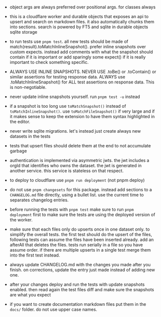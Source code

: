 - object args are always preferred over positional args. for classes always


- this is a cloudflare worker and durable objects that exposes an api to upsert and search on markdown files. it also automatically chunks them into sections. search is powered by FT5 and sqlite in durable objects sqlite storage

- to run tests use `pnpm test`. all new tests should be made of match(result).toMatchInlineSnapshot(). prefer inline snapshots over custom expects. instead add comments with what the snapshot should contain if it is important or add sparingly some expect() if it is really important to check something specific.

- ALWAYS USE INLINE SNAPSHOTS. NEVER USE .toBe() or .toContain() or similar assertions for testing response data. ALWAYS use .toMatchInlineSnapshot() for ALL test assertions on response data. This is non-negotiable.

- never update inline snapshots yourself. run `pnpm test -u` instead

- if a snapshot is too long use `toMatchSnapshot()` instead of `toMatchInlineSnapshot()`. use `toMatchFileSnapshot()` if very large and if it makes sense to keep the extension to have them syntax highlighted in the editor.

- never write sqlite migrations. let's instead just create always new datasets in the tests

- tests that upsert files should delete them at the end to not accumulate garbage

- authentication is implemented via asymmetric jwts. the jwt includes a orgId that identifies who owns the dataset. the jwt is generated in another service. this service is stateless on that respect.

- to deploy to cloudflare use `pnpm run deployment` (not pnpm deploy)

- do not use `pnpm changesets` for this package. instead add sections to a `CHANGELOG.md` file directly, using a bullet list. use the current time to separates changelog entries.

- before running the tests with `pnpm test` make sure to run `pnpm deployment` first to make sure the tests are using the deployed version of the worker.

- make sure that each files only do upserts once in one dataset only. to simplify the overall tests. the first test should do the upsert of the files, following tests can assume the files have been inserted already. add an afterAll that deletes the files. tests run serially in a file so you have assume order. if there are multiple upserts in a single test merge them into the first test instead.

- always update CHANGELOG.md with the changes you made after you finish. on corrections, update the entry just made instead of adding new one.

- after your changes deploy and run the tests with update snapshots enabled. then read again the test files diff and make sure the snapshots are what you expect

- if you want to create documentation markdown files put them in the `docs/` folder. do not use upper case names.
